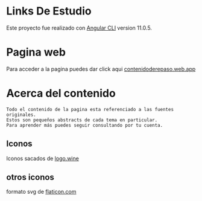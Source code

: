 # Links De Estudio

Este proyecto fue realizado con [Angular CLI](https://github.com/angular/angular-cli) version 11.0.5.

# Pagina web

Para acceder a la pagina puedes dar click aqui [contenidoderepaso.web.app](https://contenidoderepaso.web.app/)

# Acerca del contenido

```
Todo el contenido de la pagina esta referenciado a las fuentes originales. 
Estos son pequeños abstracts de cada tema en particular.
Para aprender más puedes seguir consultando por tu cuenta.
```
## Iconos

Iconos sacados de [logo.wine](https://www.logo.wine/)

## otros iconos 

formato svg de [flaticon.com](https://www.flaticon.com/)


